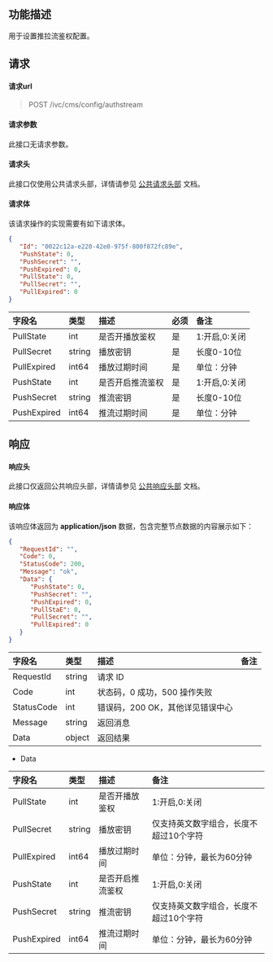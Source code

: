 
## 功能描述

用于设置推拉流鉴权配置。

## 请求

#### 请求url

> POST /ivc/cms/config/authstream

#### 请求参数

此接口无请求参数。

#### 请求头

此接口仅使用公共请求头部，详情请参见 [公共请求头部](https://cloud.tencent.com/document/product/1344/50451) 文档。

#### 请求体

该请求操作的实现需要有如下请求体。

```json
{
   "Id": "0022c12a-e220-42e0-975f-800f872fc89e",
   "PushState": 0,
   "PushSecret": "",
   "PushExpired": 0,
   "PullState": 0,
   "PullSecret": "",
   "PullExpired": 0
}
```

| 字段名      | 类型   | 描述             | 必须 | 备注          |
| :---------- | :----- | :--------------- | :--- | :------------ |
| PullState   | int    | 是否开播放鉴权   | 是   | 1:开启,0:关闭 |
| PullSecret  | string | 播放密钥         | 是   | 长度0-10位    |
| PullExpired | int64  | 播放过期时间     | 是   | 单位：分钟    |
| PushState   | int    | 是否开启推流鉴权 | 是   | 1:开启,0:关闭 |
| PushSecret  | string | 推流密钥         | 是   | 长度0-10位    |
| PushExpired | int64  | 推流过期时间     | 是   | 单位：分钟    |

## 响应

#### 响应头

此接口仅返回公共响应头部，详情请参见 [公共响应头部](https://cloud.tencent.com/document/product/1344/50452) 文档。

#### 响应体

该响应体返回为 **application/json** 数据，包含完整节点数据的内容展示如下：

```json
{
   "RequestId": "",
   "Code": 0,
   "StatusCode": 200,
   "Message": "ok",
   "Data": {
      "PushState": 0,
      "PushSecret": "",
      "PushExpired": 0,
      "PullStaE": 0,
      "PullSecret": "",
      "PullExpired": 0
   }
}
```

| 字段名     | 类型   | 描述                             | 备注 |
| :--------- | :----- | :------------------------------- | :--- |
| RequestId  | string | 请求 ID                          |      |
| Code       | int    | 状态码，0 成功，500 操作失败     |      |
| StatusCode | int    | 错误码，200 OK，其他详见错误中心 |      |
| Message    | string | 返回消息                         |      |
| Data       | object | 返回结果                         |      |

+ Data

| 字段名      | 类型   | 描述             | 备注                                   |
| :---------- | :----- | :--------------- | :------------------------------------- |
| PullState   | int    | 是否开播放鉴权   | 1:开启,0:关闭                          |
| PullSecret  | string | 播放密钥         | 仅支持英文数字组合，长度不超过10个字符 |
| PullExpired | int64  | 播放过期时间     | 单位：分钟，最长为60分钟               |
| PushState   | int    | 是否开启推流鉴权 | 1:开启,0:关闭                          |
| PushSecret  | string | 推流密钥         | 仅支持英文数字组合，长度不超过10个字符 |
| PushExpired | int64  | 推流过期时间     | 单位：分钟，最长为60分钟               |
